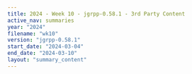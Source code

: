 ```yaml
---
title: 2024 - Week 10 - jgrpp-0.58.1 - 3rd Party Content
active_nav: summaries
year: "2024"
filename: "wk10"
version: "jgrpp-0.58.1"
start_date: "2024-03-04"
end_date: "2024-03-10"
layout: "summary_content"
---
```

